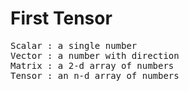 # First Tensor

<pre>
Scalar : a single number
Vector : a number with direction
Matrix : a 2-d array of numbers
Tensor : an n-d array of numbers
</pre>